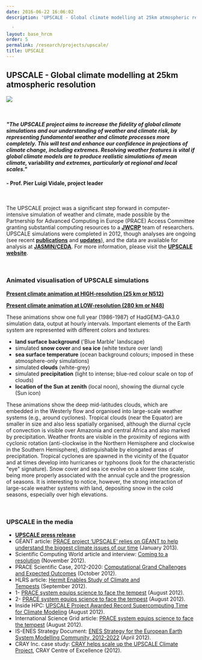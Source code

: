 ```yaml
---
date: 2016-06-22 16:06:02
description: 'UPSCALE - Global climate modelling at 25km atmospheric resolution

  '
layout: base_hrcm
order: 5
permalink: /research/projects/upscale/
title: UPSCALE
---
```


<h2>UPSCALE - Global climate modelling at 25km atmospheric resolution</h2>
<p><img src="https://hrcm.ceda.ac.uk/hrcm/static/media/uploads/Logos/upscale_logo.jpg"></p>
<p> </p>
<h4><em>"The UPSCALE project aims to increase the fidelity of global climate simulations and our understanding of weather and climate risk, by representing fundamental weather and climate processes more completely. This will test and enhance our confidence in projections of climate change, including extremes. Resolving weather features is vital if global climate models are to produce realistic simulations of mean climate, </em>variability <em>and extremes, particularly at regional and local scales."</em></h4>
<h4><em></em><em>- </em><strong>Prof. Pier Luigi Vidale, project leader</strong></h4>
<p> </p>
<p>The UPSCALE project was a significant step forward in computer-intensive simulation of weather and climate, made possible by the Partnership for Advanced Computing in Europe (PRACE) Access Committee granting substantial computing resources to a <a href="/research/projects/jwcrp/"><strong>JWCRP</strong></a> team of researchers. UPSCALE simulations were completed in 2012, though analyses are ongoing (see recent <strong><a href="/publications/">publications</a></strong> and <strong><a href="/media/">updates</a></strong>), and the data are available for analysis at <strong><a href="http://www.ceda.ac.uk/">JASMIN/CEDA</a></strong>. For more information, please visit the <strong><a href="http://proj.badc.rl.ac.uk/upscale">UPSCALE website</a></strong>.</p>
<p> </p>
<h3>Animated visualisation of UPSCALE simulations</h3>
<p><strong><a href="http://www.met.reading.ac.uk/~reinhard/public_data/V2_N512-QT.mov" target="_blank">Present climate animation at HIGH-resolution (25 km or N512)</a></strong></p>
<p><strong><a href="http://www.met.reading.ac.uk/~demory/Images/V2_N48-QT.mov" target="_blank">Present climate animation at LOW-resolution (280 km or N48)</a></strong></p>
<p>These animations show one full year (1986-1987) of HadGEM3-GA3.0 simulation data, output at hourly intervals. Important elements of the Earth system are represented with different colors and textures:</p>
<ul>
<li><strong>land surface background</strong> ('Blue Marble' landscape)</li>
<li>simulated <strong>snow cover </strong>and <b>sea ice</b> (white texture over land)</li>
<li><strong>sea surface temperature</strong> (ocean background colours; imposed in these atmosphere-only simulations)</li>
<li>simulated<strong> clouds</strong> (white-grey)</li>
<li>simulated <strong>precipitation</strong> (light to intense; blue-red colour scale on top of clouds)</li>
<li><strong>location of the Sun at zenith</strong> (local noon), showing the diurnal cycle (Sun icon)</li>
</ul>
<p>These animations show the deep mid-latitudes clouds, which are embedded in the Westerly flow and organised into large-scale weather systems (e.g., around cyclones). Tropical clouds (near the Equator) are smaller in size and also less spatially organised, although the diurnal cycle of convection is visible over Amazonia and central Africa and also marked by precipitation. Weather fronts are visible in the proximity of regions with cyclonic rotation (anti-clockwise in the Northern Hemisphere and clockwise in the Southern Hemisphere), distinguishable by elongated areas of precipitation. Tropical cyclones are spawned in the vicinity of the Equator and at times develop into hurricanes or typhoons (look for the characteristic "eye" signature). Snow cover and sea ice evolve on a slower time scale, being more properly associated with the annual cycle and the progression of seasons. It is interesting to notice, however, the strong interaction of large-scale weather systems with land, depositing snow in the cold seasons, especially over high elevations.</p>
<p> </p>
<h3>UPSCALE in the media</h3>
<ul>
<li><strong><a href="http://www.metoffice.gov.uk/research/news/upscale" target="_blank">UPSCALE press release</a></strong></li>
<li>GÉANT article: <a href="http://issuu.com/danteprm/docs/connect_january_2013?e=6131560/1220277" target="_blank">PRACE project ‘UPSCALE’ relies on GÉANT to help understand the biggest climate issues of our time</a> (January 2013).</li>
<li>Scientific Computing World article and interview: <a href="http://content.yudu.com/A1z4o6/SCWOCTNOV12/resources/40.htm" target="_blank">Coming to a resolution</a> (November 2012).</li>
<li>PRACE Scientific Case, 2012-2020: <a href="http://www.prace-ri.eu/IMG/pdf/prace_-_the_scientific_case_-_full_text_-.pdf" target="_blank">Computational Grand Challenges and Expected Outcomes</a> (October 2012).</li>
<li>HLRS article: <a href="http://www.hlrs.de/news/research-collaboration/detail/article/hermit-enables-study-of-climate-and-tempests/" target="_blank">Hermit Enables Study of Climate and Tempests</a> (September 2012).</li>
<li>1- <a href="http://www.prace-ri.eu/IMG/pdf/2012-08-28_Vidale_Climate_Hermit_-_v7_for_approval.pdf" target="_blank">PRACE system equips science to face the tempest</a> (August 2012).</li>
<li>2- <a href="http://www.prace-ri.eu/PRACE-system-equips-science?lang=en" target="_blank">PRACE system equips science to face the tempest</a> (August 2012).</li>
<li>Inside HPC: <a href="http://insidehpc.com/2012/08/30/upscale-project-awarded-record-supercomputing-time-for-climate-modeling/" target="_blank">UPSCALE Project Awarded Record Supercomputing Time for Climate Modeling</a> (August 2012).</li>
<li>International Science Grid article: <a href="http://www.isgtw.org/announcement/prace-system-equips-science-face-tempest" target="_blank">PRACE system equips science to face the tempest</a> (August 2012).</li>
<li>IS-ENES Strategy Document: <a href="https://is.enes.org/the-project/communication/ENES%20foresight.pdf/at_download/file/" target="_blank">ENES Strategy for the European Earth System Modelling Community, 2012-2022</a> (April 2012).</li>
<li>CRAY Inc. case study: <a href="http://www.cray.com/Assets/PDF/products/xe/XE6-MetOffice-UPSCALE-1012.pdf" target="_blank">CRAY helps scale up the UPSCALE Climate Project</a>, CRAY Centre of Excellence (2012).</li>
</ul>
